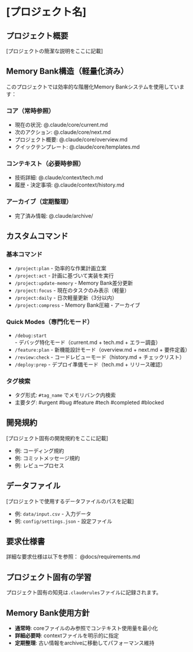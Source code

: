 # [プロジェクト名]

## プロジェクト概要
[プロジェクトの簡潔な説明をここに記載]

## Memory Bank構造（軽量化済み）
このプロジェクトでは効率的な階層化Memory Bankシステムを使用しています：

### コア（常時参照）
- 現在の状況: @.claude/core/current.md
- 次のアクション: @.claude/core/next.md
- プロジェクト概要: @.claude/core/overview.md
- クイックテンプレート: @.claude/core/templates.md

### コンテキスト（必要時参照）
- 技術詳細: @.claude/context/tech.md
- 履歴・決定事項: @.claude/context/history.md

### アーカイブ（定期整理）
- 完了済み情報: @.claude/archive/

## カスタムコマンド

### 基本コマンド
- `/project:plan` - 効率的な作業計画立案
- `/project:act` - 計画に基づいて実装を実行
- `/project:update-memory` - Memory Bank差分更新
- `/project:focus` - 現在のタスクのみ表示（軽量）
- `/project:daily` - 日次軽量更新（3分以内）
- `/project:compress` - Memory Bank圧縮・アーカイブ

### Quick Modes（専門化モード）
- `/debug:start` - デバッグ特化モード（current.md + tech.md + エラー調査）
- `/feature:plan` - 新機能設計モード（overview.md + next.md + 要件定義）
- `/review:check` - コードレビューモード（history.md + チェックリスト）
- `/deploy:prep` - デプロイ準備モード（tech.md + リリース確認）

### タグ検索
- タグ形式: `#tag_name` でメモリバンク内検索
- 主要タグ: #urgent #bug #feature #tech #completed #blocked

## 開発規約
[プロジェクト固有の開発規約をここに記載]
- 例: コーディング規約
- 例: コミットメッセージ規約
- 例: レビュープロセス

## データファイル
[プロジェクトで使用するデータファイルのパスを記載]
- 例: `data/input.csv` - 入力データ
- 例: `config/settings.json` - 設定ファイル

## 要求仕様書
詳細な要求仕様は以下を参照：
@docs/requirements.md

## プロジェクト固有の学習
プロジェクト固有の知見は`.clauderules`ファイルに記録されます。

## Memory Bank使用方針
- **通常時**: coreファイルのみ参照でコンテキスト使用量を最小化
- **詳細必要時**: contextファイルを明示的に指定
- **定期整理**: 古い情報をarchiveに移動してパフォーマンス維持